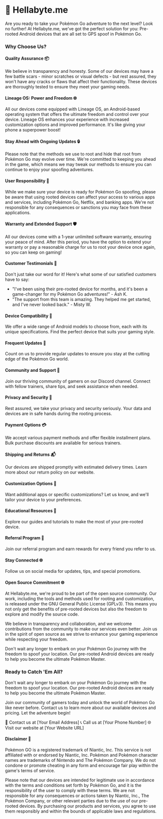 # 🚀 Hellabyte.me

Are you ready to take your Pokémon Go adventure to the next level? Look no further! At Hellabyte.me, we've got the perfect solution for you: Pre-rooted Android devices that are all set to GPS spoof in Pokémon Go.

### Why Choose Us?

#### **Quality Assurance 📦**
We believe in transparency and honesty. Some of our devices may have a few battle scars - minor scratches or visual defects - but rest assured, they won't have any cracks or flaws that affect their functionality. These devices are thoroughly tested to ensure they meet your gaming needs.

#### **Lineage OS: Power and Freedom 🌐**
All our devices come equipped with Lineage OS, an Android-based operating system that offers the ultimate freedom and control over your device. Lineage OS enhances your experience with increased customization options and improved performance. It's like giving your phone a superpower boost!

#### **Stay Ahead with Ongoing Updates 🔒**
Please note that the methods we use to root and hide that root from Pokémon Go may evolve over time. We're committed to keeping you ahead in the game, which means we may tweak our methods to ensure you can continue to enjoy your spoofing adventures.

#### **User Responsibility 🧐**
While we make sure your device is ready for Pokémon Go spoofing, please be aware that using rooted devices can affect your access to various apps and services, including Pokémon Go, Netflix, and banking apps. We're not responsible for any consequences or sanctions you may face from these applications.

#### **Warranty and Extended Support 🛡️**
All our devices come with a 1-year unlimited software warranty, ensuring your peace of mind. After this period, you have the option to extend your warranty or pay a reasonable charge for us to root your device once again, so you can keep on gaming!

#### **Customer Testimonials 🌟**
Don't just take our word for it! Here's what some of our satisfied customers have to say:
- "I've been using their pre-rooted device for months, and it's been a game-changer for my Pokémon Go adventures!" - Ash K.
- "The support from this team is amazing. They helped me get started, and I've never looked back." - Misty W.

#### **Device Compatibility 📱**
We offer a wide range of Android models to choose from, each with its unique specifications. Find the perfect device that suits your gaming style.

#### **Frequent Updates 🔄**
Count on us to provide regular updates to ensure you stay at the cutting edge of the Pokémon Go world.

#### **Community and Support 🤝**
Join our thriving community of gamers on our Discord channel. Connect with fellow trainers, share tips, and seek assistance when needed.

#### **Privacy and Security 🔐**
Rest assured, we take your privacy and security seriously. Your data and devices are in safe hands during the rooting process.

#### **Payment Options 💳**
We accept various payment methods and offer flexible installment plans. Bulk purchase discounts are available for serious trainers.

#### **Shipping and Returns 📬**
Our devices are shipped promptly with estimated delivery times. Learn more about our return policy on our website.

#### **Customization Options 🎨**
Want additional apps or specific customizations? Let us know, and we'll tailor your device to your preferences.

#### **Educational Resources 📘**
Explore our guides and tutorials to make the most of your pre-rooted device.

#### **Referral Program 🔄**
Join our referral program and earn rewards for every friend you refer to us.

#### **Stay Connected 🌐**
Follow us on social media for updates, tips, and special promotions.

#### Open Source Commitment 🌐
At Hellabyte.me, we're proud to be part of the open source community. Our work, including the tools and methods used for rooting and customization, is released under the GNU General Public License (GPLv3). This means you not only get the benefits of pre-rooted devices but also the freedom to explore and modify the source code.

We believe in transparency and collaboration, and we welcome contributions from the community to make our services even better. Join us in the spirit of open source as we strive to enhance your gaming experience while respecting your freedom.

Don't wait any longer to embark on your Pokémon Go journey with the freedom to spoof your location. Our pre-rooted Android devices are ready to help you become the ultimate Pokémon Master.

### Ready to Catch 'Em All?

Don't wait any longer to embark on your Pokémon Go journey with the freedom to spoof your location. Our pre-rooted Android devices are ready to help you become the ultimate Pokémon Master.

Join our community of gamers today and unlock the world of Pokémon Go like never before. Contact us to learn more about our available devices and pricing. Let the adventure begin!

📧 Contact us at [Your Email Address]
📞 Call us at [Your Phone Number]
🌐 Visit our website at [Your Website URL]

#### **Disclaimer 📜**

Pokémon GO is a registered trademark of Niantic, Inc. This service is not affiliated with or endorsed by Niantic, Inc. Pokémon and Pokémon character names are trademarks of Nintendo and The Pokémon Company. We do not condone or promote cheating in any form and encourage fair play within the game's terms of service.

Please note that our devices are intended for legitimate use in accordance with the terms and conditions set forth by Pokémon Go, and it is the responsibility of the user to comply with these terms. We are not responsible for any consequences or actions taken by Niantic, Inc., The Pokémon Company, or other relevant parties due to the use of our pre-rooted devices. By purchasing our products and services, you agree to use them responsibly and within the bounds of applicable laws and regulations.

